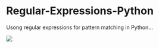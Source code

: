 # Regular-Expressions-Python
Usong regular expressions for pattern matching in Python...

<img src='https://miro.medium.com/max/1400/1*GeETrSzf8RPKKU4ZCPo0og.png'></img>
